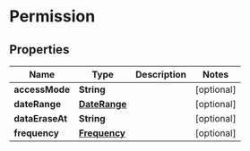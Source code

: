 

# Permission


## Properties

| Name | Type | Description | Notes |
|------------ | ------------- | ------------- | -------------|
|**accessMode** | **String** |  |  [optional] |
|**dateRange** | [**DateRange**](DateRange.md) |  |  [optional] |
|**dataEraseAt** | **String** |  |  [optional] |
|**frequency** | [**Frequency**](Frequency.md) |  |  [optional] |



